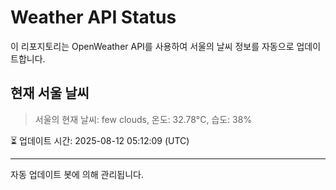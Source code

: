 
# Weather API Status

이 리포지토리는 OpenWeather API를 사용하여 서울의 날씨 정보를 자동으로 업데이트합니다.

## 현재 서울 날씨
> 서울의 현재 날씨: few clouds, 온도: 32.78°C, 습도: 38%

⏳ 업데이트 시간: 2025-08-12 05:12:09 (UTC)

---
자동 업데이트 봇에 의해 관리됩니다.
